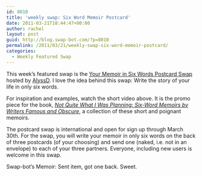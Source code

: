 ```yaml
---
id: 8010
title: 'weekly swap: Six Word Memoir Postcard'
date: 2011-03-21T18:44:47+00:00
author: rachel
layout: post
guid: http://blog.swap-bot.com/?p=8010
permalink: /2011/03/21/weekly-swap-six-word-memoir-postcard/
categories:
  - Weekly Featured Swap
---
```

This week&#8217;s featured swap is the [Your Memoir in Six Words Postcard Swap](http://www.swap-bot.com/swap/show/85947) hosted by [AlyssD](http://www.swap-bot.com/user:AlyssD). I love the idea behind this swap: Write the story of your life in only six words. 

For inspiration and examples, watch the short video above. It is the promo piece for the book, [_Not Quite What I Was Planning: Six-Word Memoirs by Writers Famous and Obscure_](http://www.amazon.com/Not-Quite-What-Was-Planning/dp/0061374059), a collection of these short and poignant memoirs.

The postcard swap is international and open for sign up through March 30th. For the swap, you will write your memoir in only six words on the back of three postcards (of your choosing) and send one (naked, i.e. not in an envelope) to each of your three partners. Everyone, including new users is welcome in this swap. 

Swap-bot&#8217;s Memoir: Sent item, got one back. Sweet.